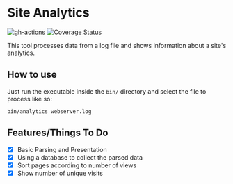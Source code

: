 # Site Analytics

[![gh-actions](https://github.com/terenceponce/site_analytics/workflows/Continuous%20Integration/badge.svg)](https://github.com/terenceponce/site_analytics/actions?workflow=Continuous+Integration)
[![Coverage Status](https://coveralls.io/repos/github/terenceponce/site_analytics/badge.svg?branch=master)](https://coveralls.io/github/terenceponce/site_analytics?branch=master)

This tool processes data from a log file and shows information about a site's analytics.

## How to use

Just run the executable inside the `bin/` directory and select the file to process like so:

```
bin/analytics webserver.log
```

## Features/Things To Do

- [x] Basic Parsing and Presentation
- [x] Using a database to collect the parsed data
- [x] Sort pages according to number of views
- [x] Show number of unique visits
